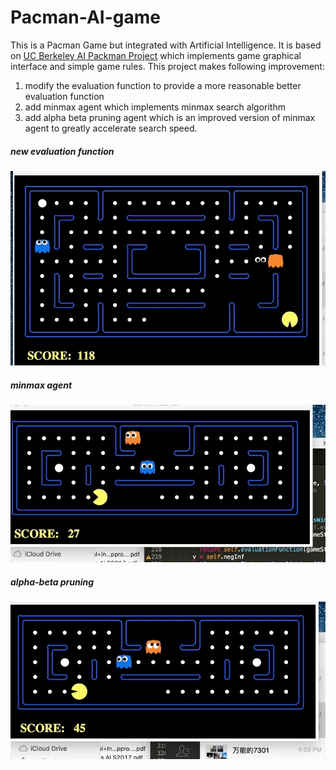 # Pacman-AI-game

This is a Pacman Game but integrated with Artificial Intelligence. It is based on [UC Berkeley AI Packman Project](http://ai.berkeley.edu/project_overview.html) which implements game graphical interface and simple game rules. This project makes following improvement:
1. modify the evaluation function to provide a more reasonable better evaluation function
2. add minmax agent which implements minmax search algorithm 
3. add alpha beta pruning agent which is an improved version of minmax agent to greatly accelerate search speed.

##### new evaluation function

![new evaluation function](GIFS/new_evlfunc.gif)

##### minmax agent

![minmax agent](GIFS/minmax.gif)

##### alpha-beta pruning

![alpha beta pruning](GIFS/alphabeta.gif)
